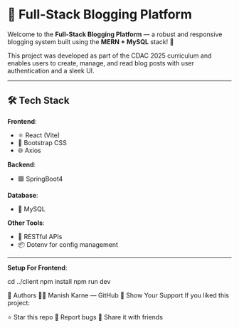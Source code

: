 # 📝 Full-Stack Blogging Platform

Welcome to the **Full-Stack Blogging Platform** — a robust and responsive blogging system built using the **MERN + MySQL** stack! 🚀

This project was developed as part of the CDAC 2025 curriculum and enables users to create, manage, and read blog posts with user authentication and a sleek UI.

---

## 🛠️ Tech Stack

**Frontend**:

- ⚛️ React (Vite)
- 💅 Bootstrap CSS
- 🌐 Axios

**Backend**:

- 🟩 SpringBoot4

**Database**:

- 🐬 MySQL

**Other Tools**:

- 🧰 RESTful APIs
- 📦 Dotenv for config management

---

**Setup For Frontend**:

cd ../client
npm install
npm run dev

👥 Authors
👨‍💻 Manish Karne — GitHub
🌟 Show Your Support
If you liked this project:

⭐ Star this repo
🐛 Report bugs
📢 Share it with friends
